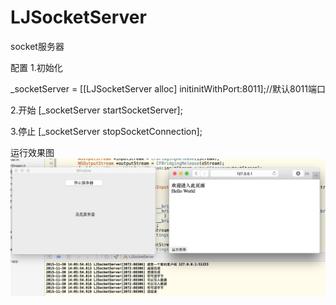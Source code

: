 # LJSocketServer
socket服务器

配置
1.初始化

_socketServer = [[LJSocketServer alloc] initinitWithPort:8011];//默认8011端口

2.开始
[_socketServer startSocketServer];

3.停止
[_socketServer stopSocketConnection];



运行效果图
![Screenshot](https://github.com/LJjack/LJSocketServer/blob/master/effect.png)
